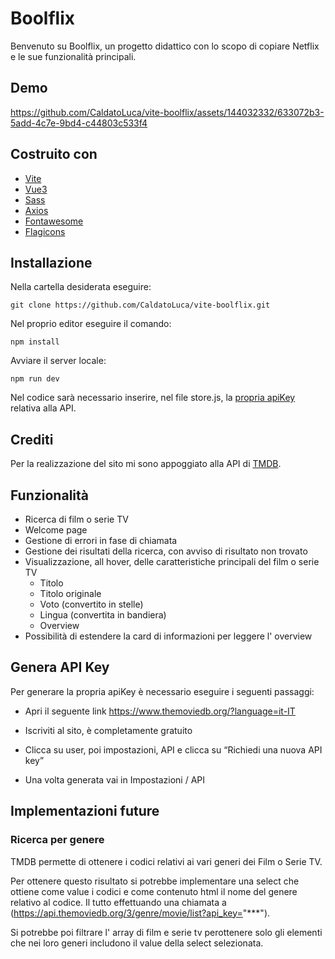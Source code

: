 # Boolflix

Benvenuto su Boolflix, un progetto didattico con lo scopo di copiare Netflix e le sue funzionalità principali.

## Demo

https://github.com/CaldatoLuca/vite-boolflix/assets/144032332/633072b3-5add-4c7e-9bd4-c44803c533f4



## Costruito con

- [Vite](https://vitejs.dev)
- [Vue3](https://vuejs.org)
- [Sass](https://sass-lang.com/)
- [Axios](https://axios-http.com)
- [Fontawesome](https://fontawesome.com/)
- [Flagicons](https://flagicons.lipis.dev/)

## Installazione

Nella cartella desiderata eseguire:

```
git clone https://github.com/CaldatoLuca/vite-boolflix.git
```

Nel proprio editor eseguire il comando:

```
npm install
```

Avviare il server locale:

```
npm run dev
```

Nel codice sarà necessario inserire, nel file store.js, la [propria apiKey](#genera-api-key) relativa alla API.

## Crediti

Per la realizzazione del sito mi sono appoggiato alla API di [TMDB](https://www.themoviedb.org/?language=it-IT).

## Funzionalità

- Ricerca di film o serie TV
- Welcome page
- Gestione di errori in fase di chiamata
- Gestione dei risultati della ricerca, con avviso di risultato non trovato
- Visualizzazione, all hover, delle caratteristiche principali del film o serie TV
  - Titolo
  - Titolo originale
  - Voto (convertito in stelle)
  - Lingua (convertita in bandiera)
  - Overview
- Possibilità di estendere la card di informazioni per leggere l' overview

## Genera API Key

Per generare la propria apiKey è necessario eseguire i seguenti passaggi:

- Apri il seguente link https://www.themoviedb.org/?language=it-IT

- Iscriviti al sito, è completamente gratuito

- Clicca su user, poi impostazioni, API e clicca su “Richiedi una nuova API key”

- Una volta generata vai in Impostazioni / API

## Implementazioni future

### Ricerca per genere

TMDB permette di ottenere i codici relativi ai vari generi dei Film o Serie TV.

Per ottenere questo risultato si potrebbe implementare una select che ottiene come value i codici e come contenuto html il nome del genere relativo al codice. Il tutto effettuando una chiamata a (https://api.themoviedb.org/3/genre/movie/list?api_key="***").

Si potrebbe poi filtrare l' array di film e serie tv perottenere solo gli elementi che nei loro generi includono il value della select selezionata.
